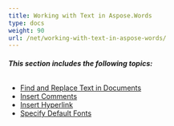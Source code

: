 ```yaml
---
title: Working with Text in Aspose.Words
type: docs
weight: 90
url: /net/working-with-text-in-aspose-words/
---
```


###### **This section includes the following topics:** 
- [Find and Replace Text in Documents](https://docs.aspose.com/words/net/find-and-replace-text-in-documents/)
- [Insert Comments](https://docs.aspose.com/words/net/insert-comments/)
- [Insert Hyperlink](https://docs.aspose.com/words/net/insert-hyperlink/)
- [Specify Default Fonts](https://docs.aspose.com/words/net/specify-default-fonts/)

